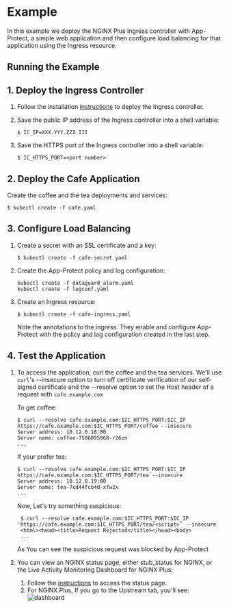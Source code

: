 # Example

In this example we deploy the NGINX Plus Ingress controller with App-Protect, a simple web application and then configure load balancing for that application using the Ingress resource.

## Running the Example

## 1. Deploy the Ingress Controller

1. Follow the installation [instructions](../../docs/installation.md) to deploy the Ingress controller.

2. Save the public IP address of the Ingress controller into a shell variable:
    ```
    $ IC_IP=XXX.YYY.ZZZ.III
    ```
3. Save the HTTPS port of the Ingress controller into a shell variable:
    ```
    $ IC_HTTPS_PORT=<port number>
    ```

## 2. Deploy the Cafe Application

Create the coffee and the tea deployments and services:
```
$ kubectl create -f cafe.yaml
```

## 3. Configure Load Balancing

1. Create a secret with an SSL certificate and a key:
    ```
    $ kubectl create -f cafe-secret.yaml
    ```
2. Create the App-Protect policy and log configuration:
    ```
    kubectl create -f dataguard_alarm.yaml
    kubectl create -f logconf.yaml
    ```
3. Create an Ingress resource:
    ```
    $ kubectl create -f cafe-ingress.yaml
    ```
    Note the annotations to the ingress. They enable and configure App-Protect with the policy and log configuration created in the last step.

## 4. Test the Application

1. To access the application, curl the coffee and the tea services. We'll use ```curl```'s --insecure option to turn off certificate verification of our self-signed
certificate and the --resolve option to set the Host header of a request with ```cafe.example.com```
    
    To get coffee:
    ```
    $ curl --resolve cafe.example.com:$IC_HTTPS_PORT:$IC_IP https://cafe.example.com:$IC_HTTPS_PORT/coffee --insecure
    Server address: 10.12.0.18:80
    Server name: coffee-7586895968-r26zn
    ...
    ```
    If your prefer tea:
    ```
    $ curl --resolve cafe.example.com:$IC_HTTPS_PORT:$IC_IP https://cafe.example.com:$IC_HTTPS_PORT/tea --insecure
    Server address: 10.12.0.19:80
    Server name: tea-7cd44fcb4d-xfw2x
    ...
    ```
    Now, Let's try something suspicious:
   ```
    $ curl --resolve cafe.example.com:$IC_HTTPS_PORT:$IC_IP 'https://cafe.example.com:$IC_HTTPS_PORT/tea/<script>' --insecure
    <html><head><title>Request Rejected</title></head><body>
    ...
    ```    
    As You can see the suspicious request was blocked by App-Protect
    
1. You can view an NGINX status page, either stub_status for NGINX, or the Live Activity Monitoring Dashboard for NGINX Plus:
    1. Follow the [instructions](../../docs/installation.md#5-access-the-live-activity-monitoring-dashboard--stub_status-page) to access the status page.
    2. For NGINX Plus, If you go to the Upstream tab, you'll see: ![dashboard](dashboard.png)
